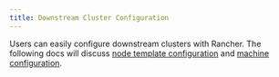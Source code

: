 ```yaml
---
title: Downstream Cluster Configuration
---
```


Users can easily configure downstream clusters with Rancher. The following docs will discuss [node template configuration](./node-template-configuration.md) and [machine configuration](./machine-configuration.md).